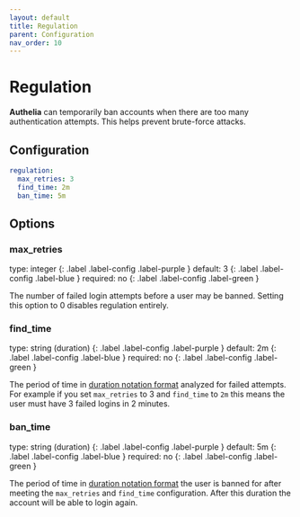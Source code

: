 ```yaml
---
layout: default
title: Regulation
parent: Configuration
nav_order: 10
---
```


# Regulation

**Authelia** can temporarily ban accounts when there are too many
authentication attempts. This helps prevent brute-force attacks.

## Configuration

```yaml
regulation:
  max_retries: 3
  find_time: 2m
  ban_time: 5m
```

## Options

### max_retries
<div markdown="1">
type: integer 
{: .label .label-config .label-purple } 
default: 3
{: .label .label-config .label-blue }
required: no
{: .label .label-config .label-green }
</div>

The number of failed login attempts before a user may be banned. Setting this option to 0 disables regulation entirely.

### find_time
<div markdown="1">
type: string (duration) 
{: .label .label-config .label-purple } 
default: 2m
{: .label .label-config .label-blue }
required: no
{: .label .label-config .label-green }
</div>

The period of time in [duration notation format](index.md#duration-notation-format) analyzed for failed attempts. For
example if you set `max_retries` to 3 and `find_time` to `2m` this means the user must have 3 failed logins in
2 minutes.

### ban_time
<div markdown="1">
type: string (duration) 
{: .label .label-config .label-purple } 
default: 5m
{: .label .label-config .label-blue }
required: no
{: .label .label-config .label-green }
</div>

The period of time in [duration notation format](index.md#duration-notation-format) the user is banned for after meeting
the `max_retries` and `find_time` configuration. After this duration the account will be able to login again.
